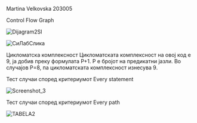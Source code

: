 Martina Velkovska 203005

Control Flow Graph


![Dijagram2SI](https://user-images.githubusercontent.com/103152926/171904541-cba7c8b5-2e04-4196-abb4-e2a694f2f7ad.png)

![СиЛабСлика](https://user-images.githubusercontent.com/103152926/171904738-57ac1775-56cf-47df-b813-2880fa437b68.png)


Цикломатска комплексност
Цикломатската комплексност на овој код е 9, ја добив преку формулата P+1. P е бројот на предикатни јазли. Во случајoв P=8, па цикломатската комплексност изнесува 9.

Тест случаи според критериумот Every statement

![Screenshot_3](https://user-images.githubusercontent.com/103152926/171905154-7ff11b59-6b83-4fdf-ae06-cccfcffd2bfd.png)



Тест случаи според критериумот Every path

![TABELA2](https://user-images.githubusercontent.com/103152926/171904714-d76cc106-184d-4555-94b8-30c55f60c074.png)
